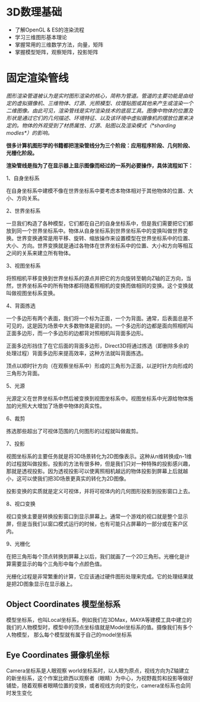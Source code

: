 # 3D数理基础

- 了解OpenGL & ES的渲染流程
- 学习三维图形基本理论
- 掌握常用的三维数学方法，向量，矩阵
- 掌握模型矩阵，观察矩阵，投影矩阵

# 固定渲染管线

*图形渲染管道被认为是实时图形渲染的核心，简称为管道。管道的主要功能是由给定的虚拟摄像机、三维物体、灯源、光照模型、纹理贴图或其他来产生或渲染一个二维图像。由此可见，渲染管线是实时渲染技术的底层工具。图像中物体的位置及形状是通过它们的几何描述、环境特征、以及该环境中虚拟摄像机的摆放位置来决定的。物体的外观受到了材质属性、灯源、贴图以及渲染模式（\*sharding modles\*）的影响。*

**很多计算机图形学的书籍都把渲染管线分为三个阶段：应用程序阶段、几何阶段、光栅化阶段。**

**渲染管线是指为了在显示器上显示图像而经过的一系列必要操作，具体流程如下：**

1、自身坐标系

在自身坐标系中建模不像在世界坐标系中要考虑本物体相对于其他物体的位置、大小、方向关系。

 

2、世界坐标系

一旦我们构造了各种模型，它们都在自己的自身坐标系中，但是我们需要把它们都放到同一个世界坐标系中。物体从自身坐标系到世界坐标系中的变换叫做世界变换。世界变换通常是用平移、旋转、缩放操作来设置模型在世界坐标系中的位置、大小、方向。世界变换就是通过各物体在世界坐标系中的位置、大小和方向等相互之间的关系来建立所有物体。

 

3、视图坐标系

将照相机平移变换到世界坐标系的源点并把它的方向旋转至朝向Z轴的正方向，当然，世界坐标系中的所有物体都将随着照相机的变换而做相同的变换。这个变换就叫做视图坐标系变换。

 

4、背面拣选

一个多边形有两个表面，我们将一个标为正面，一个为背面。通常，后表面总是不可见的，这是因为场景中大多数物体是密封的。一个多边形的边都是面向照相机叫正面多边形，而一个多边形的边都背对照相机叫背面多边形。

正面多边形挡住了在它后面的背面多边形，Direct3D将通过拣选（即删除多余的处理过程）背面多边形来提高效率，这种方法就叫背面拣选。

顶点以顺时针方向（在观察坐标系中）形成的三角形为正面，以逆时针方向形成的三角形为背面。

 

5、光源

光源定义在世界坐标系中然后被变换到视图坐标系中。视图坐标系中光源给物体施加的光照大大增加了场景中物体的真实性。

 

6、裁剪

拣选那些超出了可视体范围的几何图形的过程就叫做裁剪。

 

7、投影

视图坐标系的主要任务就是将3D场景转化为2D图像表示。这种从n维转换成n-1维的过程就叫做投影。投影的方法有很多种，但是我们只对一种特殊的投影感兴趣，那就是透视投影。因为透视投影可以使离照相机越远的物体投影到屏幕上后就越小，这可以使我们把3D场景更真实的转化为2D图像。

投影变换的实质就是定义可视体，并将可视体内的几何图形投影到投影窗口上去。

 

8、视口变换

视口变换主要是转换投影窗口到显示屏幕上。通常一个游戏的视口就是整个显示屏，但是当我们以窗口模式运行的时候，也有可能只占屏幕的一部分或在客户区内。

 

9、光栅化

在把三角形每个顶点转换到屏幕上以后，我们就画了一个2D三角形。光栅化是计算需要显示的每个三角形中每个点颜色值。

光栅化过程是非常繁重的计算，它应该通过硬件图形处理来完成。它的处理结果就是把2D图象显示在显示器上。



## Object Coordinates 模型坐标系

模型坐标系，也叫Local坐标系，例如我们在3DMax，MAYA等建模工具中建立的我们的人物模型时，模型中的顶点坐标值就是Model坐标系的值。摄像我们有多个人物模型， 那么每个模型就有属于自己的model坐标系

## Eye Coordinates 摄像机坐标

Camera坐标系是人眼观察 world坐标系时，以人眼为原点，视线方向为Z轴建立的新坐标系，这个作案比欧西以观察者（眼睛）为中心，为视野裁剪和投影等做好铺垫，随着观察者眼睛位置的变换，或者视线方向的变化，camera坐标系也会同时发生变化